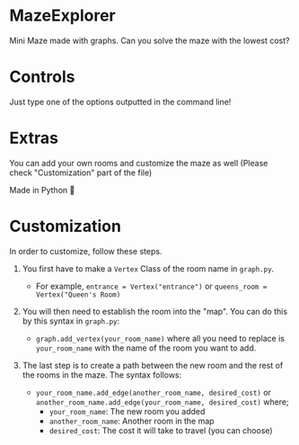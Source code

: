 # MazeExplorer
Mini Maze made with graphs. Can you solve the maze with the lowest cost? 

# Controls 

Just type one of the options outputted in the command line! 


# Extras 

You can add your own rooms and customize the maze as well (Please check "Customization" part of the file) 

Made in Python 🐍

# Customization 

In order to customize, follow these steps. 

1) You first have to make a `Vertex` Class of the room name in `graph.py`. 
    - For example, `entrance = Vertex("entrance")` or `queens_room = Vertex("Queen's Room)` 

2) You will then need to establish the room into the "map". You can do this by this syntax in `graph.py`:
    - `graph.add_vertex(your_room_name)` where all you need to replace is `your_room_name` with the name of the room you want to add. 

3) The last step is to create a path between the new room and the rest of the rooms in the maze. The syntax follows: 
    - `your_room_name.add_edge(another_room_name, desired_cost)` or `another_room_name.add_edge(your_room_name, desired_cost)` where; 
      - `your_room_name`: The new room you added 
      - `another_room_name`: Another room in the map 
      - `desired_cost`: The cost it will take to travel (you can choose)


